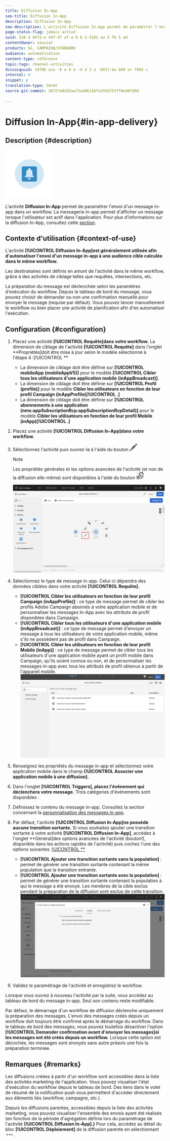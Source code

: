 ```yaml
---
title: Diffusion In-App
seo-title: Diffusion In-App
description: Diffusion In-App
seo-description: L'activité Diffusion In-App permet de paramétrer l'envoi d'un message in-app dans un workflow.
page-status-flag: jamais activé
uuid: 528 d 9472-e 447-47 af-a 6 b 2-3181 aa 5 fb 5 ad
contentOwner: sauviat
products: SG_ CAMPAIGN/STANDARD
audience: automatisation
content-type: référence
topic-tags: channel-activities
discoiquuid: 19796 aca -6 e 9 e -4 d 3 a -8917-ba 660 ec 7993 c
internal: n
snippet: y
translation-type: tm+mt
source-git-commit: 36727e82d3aa73add6116fa2916752ff0e407d9d

---
```



# Diffusion In-App{#in-app-delivery}

## Description {#description}

![](assets/wkf_in_app_1.png)

L'activité **Diffusion In-App** permet de paramétrer l'envoi d'un message in-app dans un workflow. La messagerie in-app permet d'afficher un message lorsque l'utilisateur est actif dans l'application. Pour plus d'informations sur la diffusion In-App, consultez cette [section](../../channels/using/about-in-app-messaging.md).

## Contexte d'utilisation {#context-of-use}

L'activité **[!UICONTROL Diffusion In-App]est généralement utilisée afin d'automatiser l'envoi d'un message in-app à une audience cible calculée dans le même workflow.**

Les destinataires sont définis en amont de l'activité dans le même workflow, grâce à des activités de ciblage telles que requêtes, intersections, etc.

La préparation du message est déclenchée selon les paramètres d'exécution du workflow. Depuis le tableau de bord du message, vous pouvez choisir de demander ou non une confirmation manuelle pour envoyer le message (requise par défaut). Vous pouvez lancer manuellement le workflow ou bien placer une activité de planification afin d'en automatiser l'exécution.

## Configuration {#configuration}

1. Placez une activité **[!UICONTROL Requête]dans votre workflow.** La dimension de ciblage de l'activité **[!UICONTROL Requête]** dans l'onglet **Propriétés]doit être mise à jour selon le modèle sélectionné à l'étape 4 :[!UICONTROL **

   * La dimension de ciblage doit être définie sur **[!UICONTROL mobileApp (mobileAppV5)]** pour le modèle **[!UICONTROL Cibler tous les utilisateurs d'une application mobile (inAppBroadcast)]**.
   * La dimension de ciblage doit être définie sur **[!UICONTROL Profil (profile)]** pour le modèle **Cibler les utilisateurs en fonction de leur profil Campaign (inAppProfile)[!UICONTROL .]**
   * La dimension de ciblage doit être définie sur **[!UICONTROL abonnements à une application (nms:appSubscriptionRcp:appSubscriptionRcpDetail)]** pour le modèle **Cibler les utilisateurs en fonction de leur profil Mobile (inApp)[!UICONTROL .]**

1. Placez une activité **[!UICONTROL Diffusion In-App]dans votre workflow.**
1. Sélectionnez l'activité puis ouvrez-la à l'aide du bouton ![, disponible dans les actions rapides qui s'affichent.](assets/edit_darkgrey-24px.png)

   >[!NOTE]
   >
   >Les propriétés générales et les options avancées de l'activité (et non de la diffusion elle-même) sont disponibles à l'aide du bouton ![, disponible dans les actions rapides de l'activité.](assets/dlv_activity_params-24px.png)

   ![](assets/wkf_in_app_3.png)

1. Sélectionnez le type de message in-app. Celui-ci dépendra des données ciblées dans votre activité **[!UICONTROL Requête].**

   * **[!UICONTROL Cibler les utilisateurs en fonction de leur profil Campaign (inAppProfile)]** : ce type de message permet de cibler les profils Adobe Campaign abonnés à votre application mobile et de personnaliser les messages In-App avec les attributs de profil disponibles dans Campaign.
   * **[!UICONTROL Cibler tous les utilisateurs d'une application mobile (inAppBroadcast)]** : ce type de message permet d'envoyer un message à tous les utilisateurs de votre application mobile, même s'ils ne possèdent pas de profil dans Campaign.
   * **[!UICONTROL Cibler les utilisateurs en fonction de leur profil Mobile (inApp)]** : ce type de message permet de cibler tous les utilisateurs d'une application mobile ayant un profil mobile dans Campaign, qu'ils soient connus ou non, et de personnaliser les messages in-app avec tous les attributs de profil obtenus à partir de l'appareil mobile.
   ![](assets/wkf_in_app_4.png)

1. Renseignez les propriétés du message in-app et sélectionnez votre application mobile dans le champ **[!UICONTROL Associer une application mobile à une diffusion].**
1. Dans l'onglet **[!UICONTROL Triggers], placez l'événement qui déclenchera votre message.** Trois catégories d'événements sont disponibles :
1. Définissez le contenu du message in-app. Consultez la section concernant la [personnalisation des messages in-app](../../channels/using/customizing-an-in-app-message.md).
1. Par défaut, l'activité **[!UICONTROL Diffusion In-App]ne possède aucune transition sortante.** Si vous souhaitez ajouter une transition sortante à votre activité **[!UICONTROL Diffusion In-App]**, accédez à l'onglet **Général]des options avancées de l'activité (bouton![, disponible dans les actions rapides de l'activité) puis cochez l'une des options suivantes :[!UICONTROL **](assets/dlv_activity_params-24px.png)

   * **[!UICONTROL Ajouter une transition sortante sans la population]** : permet de générer une transition sortante contenant la même population que la transition entrante.
   * **[!UICONTROL Ajouter une transition sortante avec la population]** : permet de générer une transition sortante contenant la population à qui le message a été envoyé. Les membres de la cible exclus pendant la préparation de la diffusion sont exclus de cette transition.
   ![](assets/wkf_in_app_5.png)

1. Validez le paramétrage de l'activité et enregistrez le workflow.

Lorsque vous ouvrez à nouveau l'activité par la suite, vous accédez au tableau de bord du message in-app. Seul son contenu reste modifiable.

Par défaut, le démarrage d'un workflow de diffusion déclenche uniquement la préparation des messages. L'envoi des messages créés depuis un workflow doit toujours être confirmé après le démarrage du workflow. Dans le tableau de bord des messages, vous pouvez toutefois désactiver l'option **[!UICONTROL Demander confirmation avant d'envoyer les messages]si les messages ont été créés depuis un workflow.** Lorsque cette option est décochée, les messages sont envoyés sans autre préavis une fois la préparation terminée.

## Remarques {#remarks}

Les diffusions créées à partir d'un workflow sont accessibles dans la liste des activités marketing de l'application. Vous pouvez visualiser l'état d'exécution du workflow depuis le tableau de bord. Des liens dans le volet de résumé de la notification push vous permettent d'accéder directement aux éléments liés (workflow, campagne, etc.).

Depuis les diffusions parentes, accessibles depuis la liste des activités marketing, vous pouvez visualiser l'ensemble des envois ayant été réalisés (en fonction de la période d'agrégation définie lors du paramétrage de l'activité **[!UICONTROL Diffusion In-App].)** Pour cela, accédez au détail du bloc **[!UICONTROL Déploiement]** de la diffusion parente en sélectionnant ![](assets/wkf_dlv_detail_button.png).
